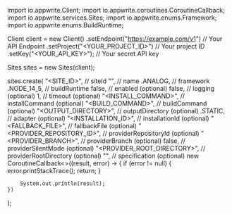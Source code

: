 import io.appwrite.Client;
import io.appwrite.coroutines.CoroutineCallback;
import io.appwrite.services.Sites;
import io.appwrite.enums.Framework;
import io.appwrite.enums.BuildRuntime;

Client client = new Client()
    .setEndpoint("https://example.com/v1") // Your API Endpoint
    .setProject("<YOUR_PROJECT_ID>") // Your project ID
    .setKey("<YOUR_API_KEY>"); // Your secret API key

Sites sites = new Sites(client);

sites.create(
    "<SITE_ID>", // siteId
    "<NAME>", // name
    .ANALOG, // framework
    .NODE_14_5, // buildRuntime
    false, // enabled (optional)
    false, // logging (optional)
    1, // timeout (optional)
    "<INSTALL_COMMAND>", // installCommand (optional)
    "<BUILD_COMMAND>", // buildCommand (optional)
    "<OUTPUT_DIRECTORY>", // outputDirectory (optional)
    .STATIC, // adapter (optional)
    "<INSTALLATION_ID>", // installationId (optional)
    "<FALLBACK_FILE>", // fallbackFile (optional)
    "<PROVIDER_REPOSITORY_ID>", // providerRepositoryId (optional)
    "<PROVIDER_BRANCH>", // providerBranch (optional)
    false, // providerSilentMode (optional)
    "<PROVIDER_ROOT_DIRECTORY>", // providerRootDirectory (optional)
    "", // specification (optional)
    new CoroutineCallback<>((result, error) -> {
        if (error != null) {
            error.printStackTrace();
            return;
        }

        System.out.println(result);
    })
);


